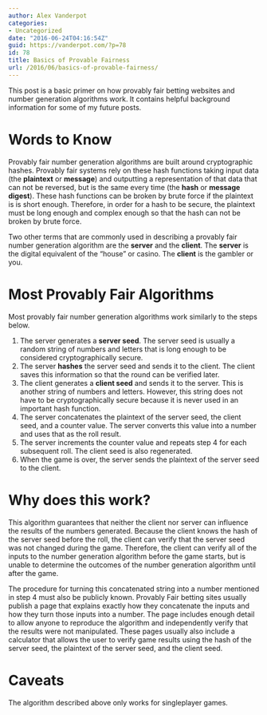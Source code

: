 ```yaml
---
author: Alex Vanderpot
categories:
- Uncategorized
date: "2016-06-24T04:16:54Z"
guid: https://vanderpot.com/?p=78
id: 78
title: Basics of Provable Fairness
url: /2016/06/basics-of-provable-fairness/
---
```


This post is a basic primer on how provably fair betting websites and number generation algorithms work. It contains helpful background information for some of my future posts.

# Words to Know

Provably fair number generation algorithms are built around cryptographic hashes. Provably fair systems rely on these hash functions taking input data (the **plaintext** or **message**) and outputting a representation of that data that can not be reversed, but is the same every time (the **hash** or **message digest**). These hash functions can be broken by brute force if the plaintext is is short enough. Therefore, in order for a hash to be secure, the plaintext must be long enough and complex enough so that the hash can not be broken by brute force.

Two other terms that are commonly used in describing a provably fair number generation algorithm are the **server** and the **client**. The **server** is the digital equivalent of the “house” or casino. The **client** is the gambler or you.

# Most Provably Fair Algorithms

Most provably fair number generation algorithms work similarly to the steps below.

1. The server generates a **server seed**. The server seed is usually a random string of numbers and letters that is long enough to be considered cryptographically secure.
2. The server **hashes** the server seed and sends it to the client. The client saves this information so that the round can be verified later.
3. The client generates a **client seed** and sends it to the server. This is another string of numbers and letters. However, this string does not have to be cryptographically secure because it is never used in an important hash function.
4. The server concatenates the plaintext of the server seed, the client seed, and a counter value. The server converts this value into a number and uses that as the roll result.
5. The server increments the counter value and repeats step 4 for each subsequent roll. The client seed is also regenerated.
6. When the game is over, the server sends the plaintext of the server seed to the client.

# Why does this work?

This algorithm guarantees that neither the client nor server can influence the results of the numbers generated. Because the client knows the hash of the server seed before the roll, the client can verify that the server seed was not changed during the game. Therefore, the client can verify all of the inputs to the number generation algorithm before the game starts, but is unable to determine the outcomes of the number generation algorithm until after the game.

The procedure for turning this concatenated string into a number mentioned in step 4 must also be publicly known. Provably Fair betting sites usually publish a page that explains exactly how they concatenate the inputs and how they turn those inputs into a number. The page includes enough detail to allow anyone to reproduce the algorithm and independently verify that the results were not manipulated. These pages usually also include a calculator that allows the user to verify game results using the hash of the server seed, the plaintext of the server seed, and the client seed.

# Caveats

The algorithm described above only works for singleplayer games.